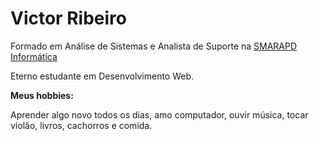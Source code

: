 <h1>Victor Ribeiro</h1>
<span>Formado em Análise de Sistemas e Analista de Suporte na <a target="_blank" href="http://www.smarapd.com.br/">SMARAPD Informática
</a></span>
<p>Eterno estudante em Desenvolvimento Web.</p>
<b>Meus hobbies:</b>
<p>Aprender algo novo todos os dias, amo computador, ouvir música, tocar violão, livros, cachorros e comida.</p>
